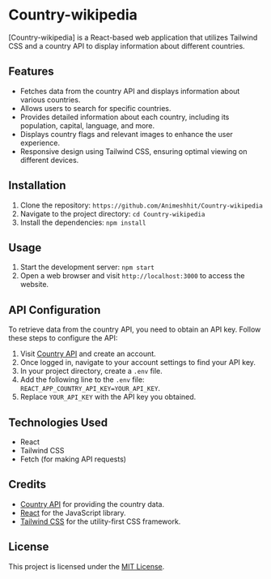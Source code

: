 # Country-wikipedia

[Country-wikipedia] is a React-based web application that utilizes Tailwind CSS and a country API to display information about different countries.

## Features

- Fetches data from the country API and displays information about various countries.
- Allows users to search for specific countries.
- Provides detailed information about each country, including its population, capital, language, and more.
- Displays country flags and relevant images to enhance the user experience.
- Responsive design using Tailwind CSS, ensuring optimal viewing on different devices.

## Installation

1. Clone the repository: `https://github.com/Animeshhit/Country-wikipedia`
2. Navigate to the project directory: `cd Country-wikipedia`
3. Install the dependencies: `npm install`

## Usage

1. Start the development server: `npm start`
2. Open a web browser and visit `http://localhost:3000` to access the website.

## API Configuration

To retrieve data from the country API, you need to obtain an API key. Follow these steps to configure the API:

1. Visit [Country API](https://country-api.com/) and create an account.
2. Once logged in, navigate to your account settings to find your API key.
3. In your project directory, create a `.env` file.
4. Add the following line to the `.env` file: `REACT_APP_COUNTRY_API_KEY=YOUR_API_KEY`.
5. Replace `YOUR_API_KEY` with the API key you obtained.

## Technologies Used

- React
- Tailwind CSS
- Fetch (for making API requests)


## Credits

- [Country API](https://country-api.com/) for providing the country data.
- [React](https://reactjs.org/) for the JavaScript library.
- [Tailwind CSS](https://tailwindcss.com/) for the utility-first CSS framework.

## License

This project is licensed under the [MIT License](LICENSE).



